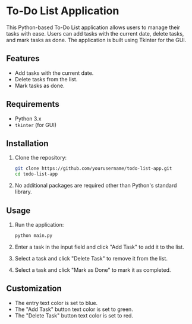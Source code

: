 # To-Do List Application

This Python-based To-Do List application allows users to manage their tasks with ease. Users can add tasks with the current date, delete tasks, and mark tasks as done. The application is built using Tkinter for the GUI.

## Features

- Add tasks with the current date.
- Delete tasks from the list.
- Mark tasks as done.

## Requirements

- Python 3.x
- `tkinter` (for GUI)

## Installation

1. Clone the repository:
    ```sh
    git clone https://github.com/yourusername/todo-list-app.git
    cd todo-list-app
    ```

2. No additional packages are required other than Python's standard library.

## Usage

1. Run the application:
    ```sh
    python main.py
    ```

2. Enter a task in the input field and click "Add Task" to add it to the list.

3. Select a task and click "Delete Task" to remove it from the list.

4. Select a task and click "Mark as Done" to mark it as completed.

## Customization

- The entry text color is set to blue.
- The "Add Task" button text color is set to green.
- The "Delete Task" button text color is set to red.

